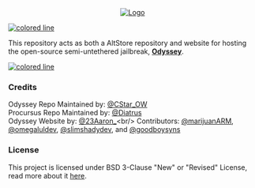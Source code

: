 <center>
  <a href="#"><img src="https://i.imgur.com/hDqP9sV.png" alt="Logo"></a>
</center>

<a href="#"><img src="https://i.imgur.com/y4oV9VV.png" alt="colored line"></a>

This repository acts as both a AltStore repository and website for hosting</br>
the open-source semi-untethered jailbreak, **[Odyssey](https://github.com/TheOdysseyJB/Odyssey)**.</br>

<a href="#credits"><img src="https://i.imgur.com/y4oV9VV.png" alt="colored line"></a>

### Credits
Odyssey Repo Maintained by: [@CStar_OW](https://twitter.com/CStar_OW)<br/>
Procursus Repo Maintained by: [@Diatrus](https://twitter.com/Diatrus)<br/>
Odyssey Website by: [@23Aaron_](https://twitter.com/23Aaron_)<br/>
Contributors: [@marijuanARM](https://twitter.com/marijuanARM), [@omegaluldev](https://twitter.com/omegaluldev), [@slimshadydev](https://twitter.com/slimshadydev), and [@goodboysyns](https://twitter.com/goodboysyns)

### License
This project is licensed under BSD 3-Clause "New" or "Revised" License, read more about it [here](https://choosealicense.com/licenses/bsd-3-clause/).
